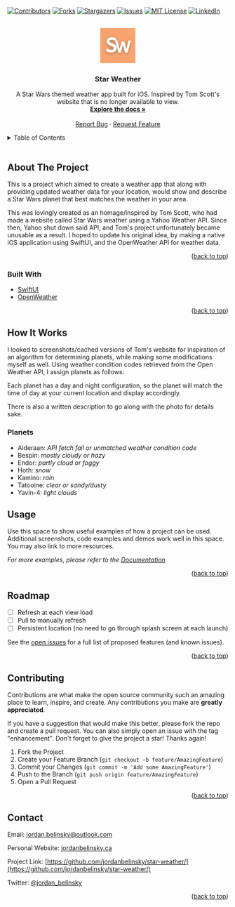 <div id="top"></div>

[![Contributors][contributors-shield]][contributors-url]
[![Forks][forks-shield]][forks-url]
[![Stargazers][stars-shield]][stars-url]
[![Issues][issues-shield]][issues-url]
[![MIT License][license-shield]][license-url]
[![LinkedIn][linkedin-shield]][linkedin-url]



<!-- PROJECT LOGO -->
<br />
<div align="center">
  <a href="https://github.com/github_username/repo_name">
    <img src="images/logo.png" alt="Logo" width="80" height="80">
  </a>

<h3 align="center">Star Weather</h3>

  <p align="center">
    A Star Wars themed weather app built for iOS. Inspired by Tom Scott's website that is no longer available to view.
    <br />
    <a href="https://github.com/jordanbelinsky/star-weather/"><strong>Explore the docs »</strong></a>
    <br />
    <br />
    <a href="https://github.com/jordanbelinsky/star-weather/issues">Report Bug</a>
    ·
    <a href="https://github.com/jordanbelinsky/star-weather/issues">Request Feature</a>
  </p>
</div>



<!-- TABLE OF CONTENTS -->
<details>
  <summary>Table of Contents</summary>
  <ol>
    <li>
      <a href="#about-the-project">About The Project</a>
      <ul>
        <li><a href="#built-with">Built With</a></li>
      </ul>
    </li>
    <li>
      <a href="#how-it-works">How it Works</a>
      <ul>
        <li><a href="#planets">Planets</a></li>
      </ul>
    </li>
    <li><a href="#usage">Usage</a></li>
    <li><a href="#roadmap">Roadmap</a></li>
    <li><a href="#contributing">Contributing</a></li>
    <li><a href="#contact">Contact</a></li>
    <li><a href="#acknowledgments">Acknowledgments</a></li>
  </ol>
</details>

<br/>


<!-- ABOUT THE PROJECT -->
## About The Project

This is a project which aimed to create a weather app that along with providing updated weather data for your location, would show and describe a Star Wars planet that best matches the weather in your area.

This was lovingly created as an homage/inspired by Tom Scott, who had made a website called Star Wars weather using a Yahoo Weather API. Since then, Yahoo shut down said API, and Tom's project unfortunately became unusable as a result. I hoped to update his original idea, by making a native iOS application using SwiftUI, and the OpenWeather API for weather data.

<p align="right">(<a href="#top">back to top</a>)</p>



### Built With

* [SwiftUI](https://developer.apple.com/xcode/swiftui/)
* [OpenWeather](https://openweathermap.org/api)

<p align="right">(<a href="#top">back to top</a>)</p>



## How It Works

I looked to screenshots/cached versions of Tom's website for inspiration of an algorithm for determining planets, while making some modifications myself as well. Using weather condition codes retrieved from the Open Weather API, I assign planets as follows:

Each planet has a day and night configuration, so the planet will match the time of day at your current location and display accordingly.

There is also a written description to go along with the photo for details sake.

### Planets

* Alderaan: <i>API fetch fail or unmatched weather condition code</i>
* Bespin: <i>mostly cloudy or hazy</i>
* Endor: <i>partly cloud or foggy</i>
* Hoth: <i>snow</i>
* Kamino: <i>rain</i>
* Tatooine: <i>clear or sandy/dusty</i>
* Yavin-4: <i>light clouds</i>


<!-- USAGE EXAMPLES -->
## Usage

Use this space to show useful examples of how a project can be used. Additional screenshots, code examples and demos work well in this space. You may also link to more resources.

_For more examples, please refer to the [Documentation](https://example.com)_

<p align="right">(<a href="#top">back to top</a>)</p>



<!-- ROADMAP -->
## Roadmap

- [ ] Refresh at each view load
- [ ] Pull to manually refresh
- [ ] Persistent location (no need to go through splash screen at each launch)

See the [open issues](https://github.com/jordanbelinsky/star-weather/issues) for a full list of proposed features (and known issues).

<p align="right">(<a href="#top">back to top</a>)</p>



<!-- CONTRIBUTING -->
## Contributing

Contributions are what make the open source community such an amazing place to learn, inspire, and create. Any contributions you make are **greatly appreciated**.

If you have a suggestion that would make this better, please fork the repo and create a pull request. You can also simply open an issue with the tag "enhancement".
Don't forget to give the project a star! Thanks again!

1. Fork the Project
2. Create your Feature Branch (`git checkout -b feature/AmazingFeature`)
3. Commit your Changes (`git commit -m 'Add some AmazingFeature'`)
4. Push to the Branch (`git push origin feature/AmazingFeature`)
5. Open a Pull Request

<p align="right">(<a href="#top">back to top</a>)</p>



<!-- CONTACT -->
## Contact


Email: [jordan.belinsky@outlook.com](mailto:jordan.belinsky@outlook.com)

Personal Website: [jordanbelinsky.ca](https://jordanbelinsky.ca)

Project Link: [https://github.com/jordanbelinsky/star-weather/](https://github.com/jordanbelinsky/star-weather/)

Twitter: [@jordan_belinsky](https://twitter.com/twitter_handle)





<p align="right">(<a href="#top">back to top</a>)</p>



<!-- ACKNOWLEDGMENTS
## Acknowledgments

* []()
* []()
* []()

<p align="right">(<a href="#top">back to top</a>)</p> -->



<!-- MARKDOWN LINKS & IMAGES -->
<!-- https://www.markdownguide.org/basic-syntax/#reference-style-links -->
[contributors-shield]: https://img.shields.io/github/contributors/github_username/repo_name.svg?style=for-the-badge
[contributors-url]: https://github.com/jordanbelinsky/star-weather/graphs/contributors
[forks-shield]: https://img.shields.io/github/forks/github_username/repo_name.svg?style=for-the-badge
[forks-url]: https://github.com/jordanbelinsky/star-weather/network/members
[stars-shield]: https://img.shields.io/github/stars/github_username/repo_name.svg?style=for-the-badge
[stars-url]: https://github.com/jordanbelinsky/star-weather/stargazers
[issues-shield]: https://img.shields.io/github/issues/github_username/repo_name.svg?style=for-the-badge
[issues-url]: https://github.com/jordanbelinsky/star-weather/issues
[license-shield]: https://img.shields.io/github/license/github_username/repo_name.svg?style=for-the-badge
[license-url]: https://github.com/jordanbelinsky/star-weather/blob/master/LICENSE.txt
[linkedin-shield]: https://img.shields.io/badge/-LinkedIn-black.svg?style=for-the-badge&logo=linkedin&colorB=555
[linkedin-url]: https://www.linkedin.com/in/jordanbelinsky/
[product-screenshot]: images/screenshot.png
